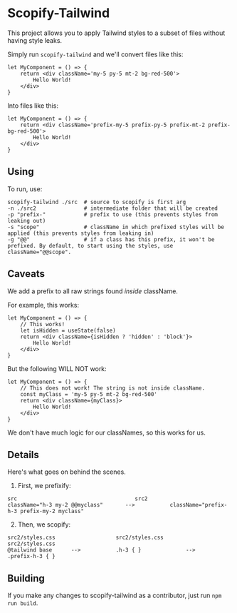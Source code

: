 
# Scopify-Tailwind

This project allows you to apply Tailwind styles to a subset of files without having style leaks.

Simply run `scopify-tailwind` and we'll convert files like this:

```
let MyComponent = () => {
    return <div className='my-5 py-5 mt-2 bg-red-500'>
        Hello World!
    </div>
}
```
Into files like this:
```
let MyComponent = () => {
    return <div className='prefix-my-5 prefix-py-5 prefix-mt-2 prefix-bg-red-500'>
        Hello World!
    </div>
}
```


## Using
To run, use:

```
scopify-tailwind ./src  # source to scopify is first arg
-n ./src2               # intermediate folder that will be created
-p "prefix-"            # prefix to use (this prevents styles from leaking out)
-s "scope"              # className in which prefixed styles will be applied (this prevents styles from leaking in) 
-g "@@"                 # if a class has this prefix, it won't be prefixed. By default, to start using the styles, use className="@@scope".
```


## Caveats
We add a prefix to all raw strings found *inside* className. 

For example, this works:
```
let MyComponent = () => {
    // This works!
    let isHidden = useState(false)
    return <div className={isHidden ? 'hidden' : 'block'}>
        Hello World!
    </div>
}
```

But the following WILL NOT work:

```
let MyComponent = () => {
    // This does not work! The string is not inside className.
    const myClass = 'my-5 py-5 mt-2 bg-red-500'
    return <div className={myClass}>
        Hello World!
    </div>
}
```

We don't have much logic for our classNames, so this works for us.


## Details

Here's what goes on behind the scenes.

1. First, we prefixify:
```
src                                     src2
className="h-3 my-2 @@myclass"       -->           className="prefix-h-3 prefix-my-2 myclass"
```



2. Then, we scopify:
```
src2/styles.css                   src2/styles.css                     src2/styles.css
@tailwind base      -->           .h-3 { }              -->           .prefix-h-3 { }
```



## Building

If you make any changes to scopify-tailwind as a contributor, just run `npm run build`.
